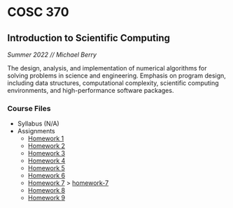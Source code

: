 # COSC 370
## Introduction to Scientific Computing
<i> Summer 2022 // Michael Berry </i>

The design, analysis, and implementation of numerical algorithms for solving problems in science and engineering. Emphasis on program design, including data structures, computational complexity, scientific computing environments, and high-performance software packages.

### Course Files
* Syllabus (N/A)
* Assignments
    * [Homework 1](/COSC370/smishr11.hw1.py)
    * [Homework 2](/COSC370/smishr11.hw2.py)
    * [Homework 3](/COSC370/smishr11.hw3.py)
    * [Homework 4](/COSC370/smishr11.hw4.py)
    * [Homework 5](/COSC370/smishr11.hw5.py)
    * [Homework 6](/COSC370/smishr11.hw6.py)
    * [Homework 7](/COSC370/smishr11.hw7.py) > [homework-7](/COSC370/homework-7)
    * [Homework 8](/COSC370/smishr11.hw8.py)
    * [Homework 9](/COSC370/smishr11.hw9.py)
